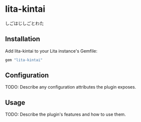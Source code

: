 # lita-kintai

しごはじしごとわた

## Installation

Add lita-kintai to your Lita instance's Gemfile:

``` ruby
gem "lita-kintai"
```

## Configuration

TODO: Describe any configuration attributes the plugin exposes.

## Usage

TODO: Describe the plugin's features and how to use them.
